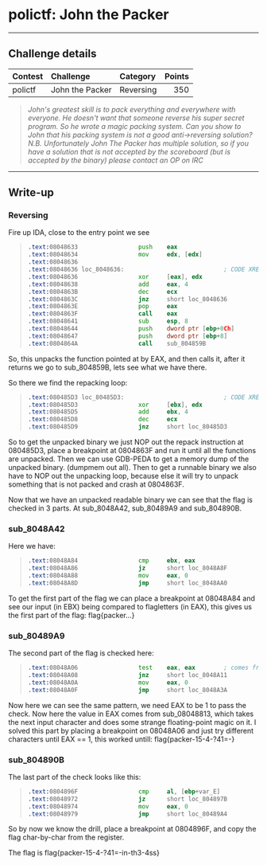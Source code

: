 # polictf: John the Packer

----------
## Challenge details
| Contest        | Challenge     | Category  | Points |
|:---------------|:--------------|:----------|-------:|
| polictf | John the Packer | Reversing |    350 |

>*John's greatest skill is to pack everything and everywhere with everyone. He doesn't want that someone reverse his super secret program. So he wrote a magic packing system. Can you show to John that his packing system is not a good anti->reversing solution? N.B. Unfortunately John The Packer has multiple solution, so if you have a solution that is not accepted by the scoreboard (but is accepted by the binary) please contact an OP on IRC*

----------

## Write-up
### Reversing

Fire up IDA, close to the entry point we see 

>```asm
>.text:08048633                 push    eax
>.text:08048634                 mov     edx, [edx]
>.text:08048636
>.text:08048636 loc_8048636:                            ; CODE XREF: .text:0804863Cj
>.text:08048636                 xor     [eax], edx
>.text:08048638                 add     eax, 4
>.text:0804863B                 dec     ecx
>.text:0804863C                 jnz     short loc_8048636
>.text:0804863E                 pop     eax
>.text:0804863F                 call    eax
>.text:08048641                 sub     esp, 8
>.text:08048644                 push    dword ptr [ebp+0Ch]
>.text:08048647                 push    dword ptr [ebp+8]
>.text:0804864A                 call    sub_804859B
>```

So, this unpacks the function pointed at by EAX, and then calls it, after it returns we go to sub_804859B, lets see what we have there.

So there we find the repacking loop:

>```asm
>.text:080485D3 loc_80485D3:                            ; CODE XREF: sub_804859B+3Ej
>.text:080485D3                 xor     [ebx], edx
>.text:080485D5                 add     ebx, 4
>.text:080485D8                 dec     ecx
>.text:080485D9                 jnz     short loc_80485D3
>```

So to get the unpacked binary we just NOP out the repack instruction at 080485D3, place a breakpoint at 0804863F and run it until all the functions are unpacked. Then we can use GDB-PEDA to get a memory dump of the unpacked binary. (dumpmem out all). Then to get a runnable binary we also have to NOP out the unpacking loop, because else it will try to unpack something that is not packed and crash at 0804863F.

Now that we have an unpacked readable binary we can see that the flag is checked in 3 parts. At sub_8048A42, sub_80489A9 and sub_804890B.

### sub_8048A42

Here we have:

>```asm
>.text:08048A84                 cmp     ebx, eax
>.text:08048A86                 jz      short loc_8048A8F
>.text:08048A88                 mov     eax, 0
>.text:08048A8D                 jmp     short loc_8048AA0
>```

To get the first part of the flag we can place a breakpoint at 08048A84 and see our input (in EBX) being compared to flagletters (in EAX), this gives us the first part of the flag: flag{packer...}

### sub_80489A9

The second part of the flag is checked here:

>```asm
>.text:08048A06                 test    eax, eax        ; comes from sub_08048813
>.text:08048A08                 jnz     short loc_8048A11
>.text:08048A0A                 mov     eax, 0
>.text:08048A0F                 jmp     short loc_8048A3A
>```

Now here we can see the same pattern, we need EAX to be 1 to pass the check. Now here the value in EAX comes from sub_08048813, which takes the next input character and does some strange floating-point magic on it. I solved this part by placing a breakpoint on 08048A06 and just try different characters until EAX == 1, this worked untill: flag{packer-15-4-?41=-}

### sub_804890B

The last part of the check looks like this:

>```asm
>.text:0804896F                 cmp     al, [ebp+var_E]
>.text:08048972                 jz      short loc_804897B
>.text:08048974                 mov     eax, 0
>.text:08048979                 jmp     short loc_80489A4
>```

So by now we know the drill, place a breakpoint at 0804896F, and copy the flag char-by-char from the register.

The flag is flag{packer-15-4-?41=-in-th3-4ss}


